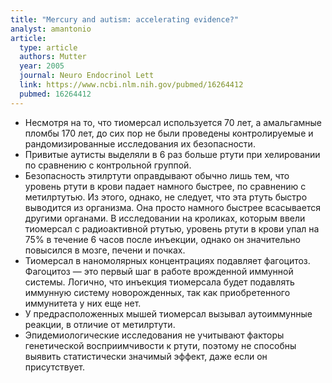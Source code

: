 ```yaml
---
title: "Mercury and autism: accelerating evidence?"
analyst: amantonio
article:
  type: article
  authors: Mutter
  year: 2005
  journal: Neuro Endocrinol Lett
  link: https://www.ncbi.nlm.nih.gov/pubmed/16264412
  pubmed: 16264412
---
```


- Несмотря на то, что тиомерсал используется 70 лет, а амальгамные пломбы 170 лет, до сих пор не были проведены контролируемые и рандомизированные исследования их безопасности.
- Привитые аутисты выделяли в 6 раз больше ртути при хелировании по сравнению с контрольной группой.
- Безопасность этилртути оправдывают обычно лишь тем, что уровень ртути в крови падает намного быстрее, по сравнению с метилртутью. Из этого, однако, не следует, что эта ртуть быстро выводится из организма. Она просто намного быстрее всасывается другими органами. В исследовании на кроликах, которым ввели тиомерсал с радиоактивной ртутью, уровень ртути в крови упал на 75% в течение 6 часов после инъекции, однако он значительно повысился в мозге, печени и почках.
- Тиомерсал в наномолярных концентрациях подавляет фагоцитоз. Фагоцитоз — это первый шаг в работе врожденной иммунной системы. Логично, что инъекция тиомерсала будет подавлять иммунную систему новорожденных, так как приобретенного иммунитета у них еще нет.
- У предрасположенных мышей тиомерсал вызывал аутоиммунные реакции, в отличие от метилртути.
- Эпидемиологические исследования не учитывают факторы генетической восприимчивости к ртути, поэтому не способны выявить статистически значимый эффект, даже если он присутствует.
